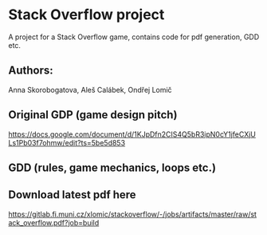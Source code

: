 # Stack Overflow project

A project for a Stack Overflow game, contains code for pdf generation, GDD etc.

## Authors:

Anna Skorobogatova, Aleš Calábek, Ondřej Lomič

## Original GDP (game design pitch)

https://docs.google.com/document/d/1KJpDfn2CIS4Q5bR3ipN0cY1jfeCXjULs1Pb03f7ohmw/edit?ts=5be5d853

## GDD (rules, game mechanics, loops etc.)



## Download latest pdf here

https://gitlab.fi.muni.cz/xlomic/stackoverflow/-/jobs/artifacts/master/raw/stack_overflow.pdf?job=build